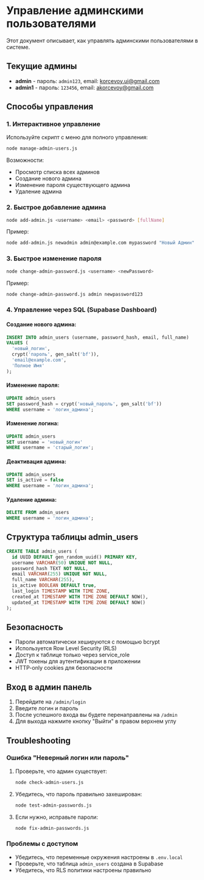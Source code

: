 # Управление админскими пользователями

Этот документ описывает, как управлять админскими пользователями в системе.

## Текущие админы

- **admin** - пароль: `admin123`, email: korcevoy.ui@gmail.com
- **admin1** - пароль: `123456`, email: akorcevoy@gmail.com

## Способы управления

### 1. Интерактивное управление

Используйте скрипт с меню для полного управления:

```bash
node manage-admin-users.js
```

Возможности:
- Просмотр списка всех админов
- Создание нового админа
- Изменение пароля существующего админа
- Удаление админа

### 2. Быстрое добавление админа

```bash
node add-admin.js <username> <email> <password> [fullName]
```

Пример:
```bash
node add-admin.js newadmin admin@example.com mypassword "Новый Админ"
```

### 3. Быстрое изменение пароля

```bash
node change-admin-password.js <username> <newPassword>
```

Пример:
```bash
node change-admin-password.js admin newpassword123
```

### 4. Управление через SQL (Supabase Dashboard)

#### Создание нового админа:
```sql
INSERT INTO admin_users (username, password_hash, email, full_name)
VALUES (
  'новый_логин',
  crypt('пароль', gen_salt('bf')),
  'email@example.com',
  'Полное Имя'
);
```

#### Изменение пароля:
```sql
UPDATE admin_users 
SET password_hash = crypt('новый_пароль', gen_salt('bf'))
WHERE username = 'логин_админа';
```

#### Изменение логина:
```sql
UPDATE admin_users 
SET username = 'новый_логин' 
WHERE username = 'старый_логин';
```

#### Деактивация админа:
```sql
UPDATE admin_users 
SET is_active = false 
WHERE username = 'логин_админа';
```

#### Удаление админа:
```sql
DELETE FROM admin_users 
WHERE username = 'логин_админа';
```

## Структура таблицы admin_users

```sql
CREATE TABLE admin_users (
  id UUID DEFAULT gen_random_uuid() PRIMARY KEY,
  username VARCHAR(50) UNIQUE NOT NULL,
  password_hash TEXT NOT NULL,
  email VARCHAR(255) UNIQUE NOT NULL,
  full_name VARCHAR(255),
  is_active BOOLEAN DEFAULT true,
  last_login TIMESTAMP WITH TIME ZONE,
  created_at TIMESTAMP WITH TIME ZONE DEFAULT NOW(),
  updated_at TIMESTAMP WITH TIME ZONE DEFAULT NOW()
);
```

## Безопасность

- Пароли автоматически хешируются с помощью bcrypt
- Используется Row Level Security (RLS)
- Доступ к таблице только через service_role
- JWT токены для аутентификации в приложении
- HTTP-only cookies для безопасности

## Вход в админ панель

1. Перейдите на `/admin/login`
2. Введите логин и пароль
3. После успешного входа вы будете перенаправлены на `/admin`
4. Для выхода нажмите кнопку "Выйти" в правом верхнем углу

## Troubleshooting

### Ошибка "Неверный логин или пароль"

1. Проверьте, что админ существует:
   ```bash
   node check-admin-users.js
   ```

2. Убедитесь, что пароль правильно захеширован:
   ```bash
   node test-admin-passwords.js
   ```

3. Если нужно, исправьте пароли:
   ```bash
   node fix-admin-passwords.js
   ```

### Проблемы с доступом

- Убедитесь, что переменные окружения настроены в `.env.local`
- Проверьте, что таблица `admin_users` создана в Supabase
- Убедитесь, что RLS политики настроены правильно